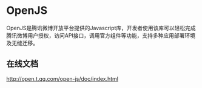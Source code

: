 OpenJS
=============
OpenJS是腾讯微博开放平台提供的Javascript库，开发者使用该库可以轻松完成腾讯微博用户授权，访问API接口，调用官方组件等功能，支持多种应用部署环境及无缝迁移。

在线文档
-------------
<http://open.t.qq.com/open-js/doc/index.html>
